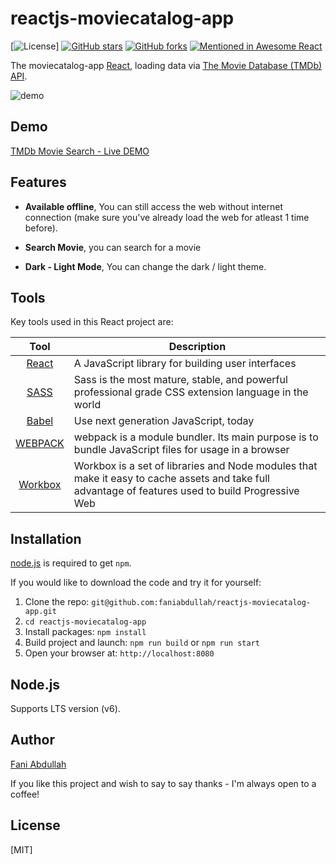 # reactjs-moviecatalog-app

[![License](https://img.shields.io/badge/license-MIT-blue.svg?style=flat-square)]
[![GitHub stars](https://img.shields.io/github/stars/faniabdullah/reactjs-moviecatalog-app.svg?style=flat-square)](https://github.com/faniabdullah/reactjs-moviecatalog-app/stargazers)
[![GitHub forks](https://img.shields.io/github/forks/faniabdullah/reactjs-moviecatalog-app.svg?style=flat-square)](https://github.com/faniabdullah/reactjs-moviecatalog-app/network)
[![Mentioned in Awesome React](https://awesome.re/mentioned-badge.svg)](https://github.com/enaqx/awesome-react)

The moviecatalog-app [React](http://facebook.github.io/react/index.html), loading data via [The Movie Database (TMDb) API](https://www.themoviedb.org/documentation/api).

![demo](https://i.imgur.com/DrnDKAe.gif)

## Demo
[TMDb Movie Search - Live DEMO](https://faniabdullah.github.io/reactjs-moviecatalog-app/)

## Features
* **Available offline**,
You can still access the web without internet connection (make sure you've already load the web for atleast 1 time before).

* **Search Movie**,
you can search for a movie

* **Dark - Light Mode**,
You can change the dark / light theme.


## Tools
Key tools used in this React project are:

| Tool             | Description   |
| :-------------:|--------------|
| [React](http://facebook.github.io/react/index.html) | A JavaScript library for building user interfaces |
| [SASS](http://sass-lang.com/) | 	Sass is the most mature, stable, and powerful professional grade CSS extension language in the world |
| [Babel](https://babeljs.io/) | Use next generation JavaScript, today |
| [WEBPACK](https://webpack.js.org/) | webpack is a module bundler. Its main purpose is to bundle JavaScript files for usage in a browser |
| [Workbox](https://developers.google.com/web/tools/workbox) | Workbox is a set of libraries and Node modules that make it easy to cache assets and take full advantage of features used to build Progressive Web |


## Installation
[node.js](http://nodejs.org/download/) is required to get ``npm``.

If you would like to download the code and try it for yourself:

1. Clone the repo: `git@github.com:faniabdullah/reactjs-moviecatalog-app.git`
2. `cd reactjs-moviecatalog-app`
2. Install packages: `npm install`
3. Build project and launch: `npm run build` or `npm run start`
4. Open your browser at: `http://localhost:8080`


## Node.js
Supports LTS version (v6).

## Author
[Fani Abdullah](https://www.instagram.com/fabduul/)

If you like this project and wish to say to say thanks - I'm always open to a coffee!

## License
[MIT]
